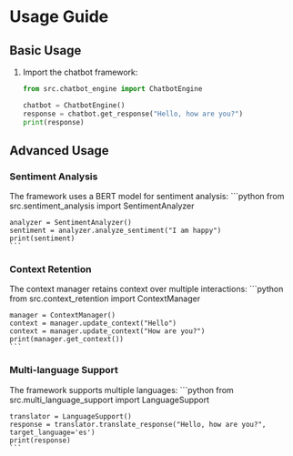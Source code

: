 # Usage Guide

## Basic Usage

1. Import the chatbot framework:
    ```python
    from src.chatbot_engine import ChatbotEngine

    chatbot = ChatbotEngine()
    response = chatbot.get_response("Hello, how are you?")
    print(response)
    ```

## Advanced Usage

### Sentiment Analysis
The framework uses a BERT model for sentiment analysis:
    ```python
    from src.sentiment_analysis import SentimentAnalyzer

    analyzer = SentimentAnalyzer()
    sentiment = analyzer.analyze_sentiment("I am happy")
    print(sentiment)
    ```

### Context Retention
The context manager retains context over multiple interactions:
    ```python
    from src.context_retention import ContextManager

    manager = ContextManager()
    context = manager.update_context("Hello")
    context = manager.update_context("How are you?")
    print(manager.get_context())
    ```

### Multi-language Support
The framework supports multiple languages:
    ```python
    from src.multi_language_support import LanguageSupport

    translator = LanguageSupport()
    response = translator.translate_response("Hello, how are you?", target_language='es')
    print(response)
    ```

